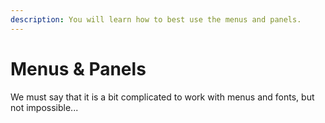 ```yaml
---
description: You will learn how to best use the menus and panels.
---
```


# Menus & Panels

We must say that it is a bit complicated to work with menus and fonts, but not impossible...
